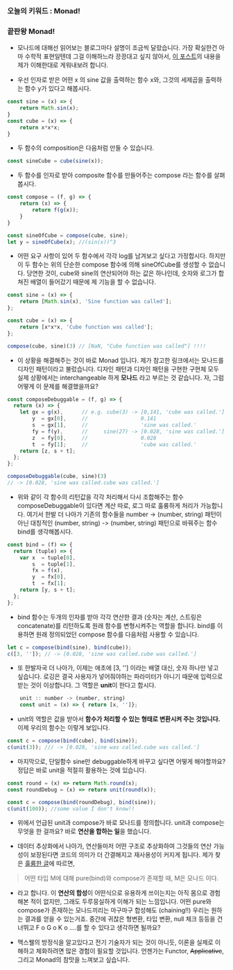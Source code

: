 
### 오늘의 키워드 : Monad!

### 끝판왕 Monad!
- 모나드에 대해선 읽어보는 블로그마다 설명이 조금씩 달랐습니다. 가장 확실한건 아마 수학적 표현일텐데 그걸 이해하느라 끙끙대고 싶지 않아서, [이 포스트](https://blog.jcoglan.com/2011/03/05/translation-from-haskell-to-javascript-of-selected-portions-of-the-best-introduction-to-monads-ive-ever-read/)의 내용을 제가 이해한대로 게워내보려 합니다. 

- 우선 인자로 받은 어떤 x 의 sine 값을 출력하는 함수 x와, 그것의 세제곱을 출력하는 함수 y가 있다고 해봅시다. 
```javascript
const sine = (x) => {
    return Math.sin(x);
}
const cube = (x) => {
    return x*x*x;
}
```
- 두 함수의 composition은 다음처럼 만들 수 있습니다. 
```javascript
const sineCube = cube(sine(x));
```

- 두 함수를 인자로 받아 composite 함수를 만들어주는 compose 라는 함수를 살펴봅시다.
```javascript
const compose = (f, g) => {
    return (x) => {
        return f(g(x));
    }
}

const sineOfCube = compose(cube, sine);
let y = sineOfCube(x); //(sin(x))^3
```

- 어떤 요구 사항이 있어 두 함수에서 각각 log를 남겨보고 싶다고 가정합시다. 하지만 이 두 함수는 위의 단순한 compose 함수에 의해 sineOfCube를 생성할 수 없습니다. 당연한 것이, cube와 sine의 연산되어야 하는 값은 하나인데, 숫자와 로그가 합쳐진 배열이 들어갔기 때문에 제 기능을 할 수 없습니다. 
```javascript
const sine = (x) => {
    return [Math.sin(x), 'Sine function was called'];
};

const cube = (x) => {
    return [x*x*x, 'Cube function was called'];
};

compose(cube, sine)(3) // [NaN, "Cube function was called"] !!!!
```

- 이 상황을 해결해주는 것이 바로 Monad 입니다. 제가 참고한 링크에서는 모나드를 디자인 패턴이라고 불렀습니다. 디자인 패턴과 디자인 패턴을 구현한 구현체 모두 실제 상황에서는 interchangeable 하게 **모나드** 라고 부르는 것 같습니다. 자, 그럼 어떻게 이 문제를 해결했을까요?


```javascript
const composeDebuggable = (f, g) => {
  return (x) => {
    let gx = g(x),      // e.g. cube(3) -> [0,141, 'cube was called.']
        y  = gx[0],     //                 0.141
        s  = gx[1],     //                 'sine was called.'
        fy = f(y),      //     sine(27) -> [0.028, 'sine was called.']
        z  = fy[0],     //                 0.028
        t  = fy[1];     //                 'cube was called.'
    return [z, s + t];
  };
};

composeDebuggable(cube, sine)(3) 
// -> [0.028, 'sine was called.cube was called.']
```

- 위와 같이 각 함수의 리턴값을 각각 처리해서 다시 조합해주는 함수 composeDebuggable이 있다면 계산 따로, 로그 따로 훌륭하게 처리가 가능합니다. 여기서 한발 더 나아가 기존의 함수들을 number -> (number, string) 패턴이 아닌 대칭적인 (number, string) -> (number, string) 패턴으로 바꿔주는 함수 bind를 생각해봅시다. 

```javascript
const bind = (f) => {
  return (tuple) => {
    var x  = tuple[0],
        s  = tuple[1],
        fx = f(x),
        y  = fx[0],
        t  = fx[1];
    return [y, s + t];
  };
};
```

- bind 함수는 두개의 인자를 받아 각각 연산한 결과 (숫자는 계산, 스트링은 concatenate)를 리턴하도록 원래 함수를 변형시켜주는 역할을 합니다. bind를 이용하면 원래 정의되었던 compose 함수를 다음처럼 사용할 수 있습니다. 

```javascript
let c = compose(bind(sine), bind(cube));
c([3, '']); // -> [0.028, 'sine was called.cube was called.']
```

- 또 한발자국 더 나아가, 이제는 애초에 [3, ''] 이라는 배열 대신, 숫자 하나만 넣고 싶습니다. 로깅은 결국 사용자가 넣어줘야하는 파라미터가 아니기 때문에 입력으로 받는 것이 이상합니다. 그 역할은 **unit**이 한다고 합시다. 


```javascript
    unit :: number -> (number, string)
    const unit = (x) => { return [x, '']};
```
- unit의 역할은 값을 받아서 **함수가 처리할 수 있는 형태로 변환시켜 주는 것입니다.** 이제 우리의 함수는 이렇게 보입니다. 

```javascript
const c = compose(bind(cube), bind(sine));
c(unit(3)); /// -> [0.028, 'sine was called.cube was called.']
```

- 마지막으로, 단일함수 sine만 debuggable하게 바꾸고 싶다면 어떻게 해야할까요? 정답은 바로 unit을 적절히 활용하는 것에 있습니다. 


```javascript
const round = (x) => return Math.round(x);
const roundDebug = (x) => return unit(round(x));

const c = compose(bind(roundDebug), bind(sine));
c(unit(100)); //some value I don't know!!
```

- 위에서 언급된 unit과 compose가 바로 모나드를 정의합니다. unit과 compose는 무엇을 한 걸까요? 바로 **연산을 합하는 일**을 했습니다. 

- 데이터 추상화에서 나아가, 연산들마저 어떤 구조로 추상화하여 그것들의 연산 가능성이 보장된다면 코드의 의미가 더 간결해지고 재사용성이 커지게 됩니다. 제가 찾은 [훌륭한 글](https://overcurried.com/3%EB%B6%84%20%EB%AA%A8%EB%82%98%EB%93%9C/)에 따르면, 

> 어떤 타입 M에 대해 pure(bind)와 compose가 존재할 때, M은 모나드 이다.

- 라고 합니다. 이 **연산의 합성**이 어떤식으로 유용하게 쓰이는지는 아직 몸으로 경험해본 적이 없지만, 그래도 두루뭉실하게 이해가 되는 느낌입니다. 어떤 pure와 compose가 존재하는 모나드끼리는 마구마구 합성해도 (chaining!!) 우리는 원하는 결과를 얻을 수 있는거죠. 중간에 귀찮은 형변환, 타입 변환, null 체크 등등을 건너뛰고 F o G o K o ....를 할 수 있다고 생각하면 될까요? 

- 맥스웰의 방정식을 알고있다고 전기 기술자가 되는 것이 아니듯, 이론을 실제로 이해하고 체화하려면 많은 경험이 필요할 것입니다. 언젠가는 Functor, ~~Applicative~~, 그리고 Monad의 참맛을 느껴보고 싶습니다.